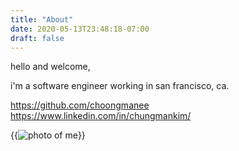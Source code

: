 ```yaml
---
title: "About"
date: 2020-05-13T23:48:18-07:00
draft: false
---
```


hello and welcome,

i'm a software engineer working in san francisco, ca.

https://github.com/choongmanee  
https://www.linkedin.com/in/chungmankim/

{{<img src="me.jpg" alt="photo of me">}}
